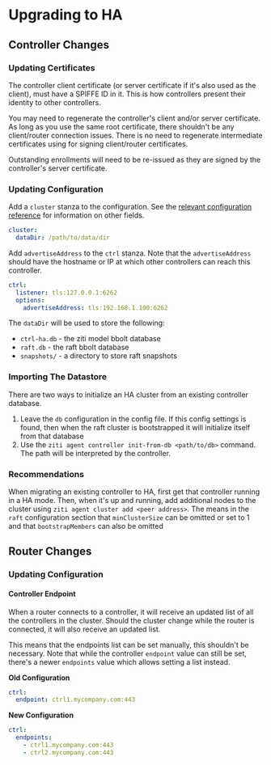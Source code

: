 # Upgrading to HA

## Controller Changes

### Updating Certificates

The controller client certificate (or server certificate if it's also used as the client), must have
a SPIFFE ID in it. This is how controllers present their identity to other controllers.

You may need to regenerate the controller's client and/or server certificate. As long as you use the
same root certificate, there shouldn't be any client/router connection issues. There is no need to
regenerate intermediate certificates using for signing client/router certificates.

Outstanding enrollments will need to be re-issued as they are signed by the controller's server
certificate.

### Updating Configuration

Add a `cluster` stanza to the configuration. See the
[relevant configuration reference](https://openziti.io/docs/reference/configuration/controller#raft)
for information on other fields.

```yaml
cluster:
  dataDir: /path/to/data/dir
```

Add `advertiseAddress` to the `ctrl` stanza. Note that the `advertiseAddress` should have the
hostname or IP at which other controllers can reach this controller.

```yaml
ctrl:
  listener: tls:127.0.0.1:6262
  options:
    advertiseAddress: tls:192.168.1.100:6262
```

The `dataDir` will be used to store the following:

* `ctrl-ha.db` - the ziti model bbolt database
* `raft.db` - the raft bbolt database
* `snapshots/` - a directory to store raft snapshots

### Importing The Datastore

There are two ways to initialize an HA cluster from an existing controller database.

1. Leave the `db` configuration in the config file. If this config settings is found, then when the
   raft cluster is bootstrapped it will initialize itself from that database
2. Use the `ziti agent controller init-from-db <path/to/db>` command. The path will be interpreted
   by the controller.

### Recommendations

When migrating an existing controller to HA, first get that controller running in a HA mode. Then,
when it's up and running, add additional nodes to the cluster using `ziti agent cluster add
<peer address>`. The means in the `raft` configuration section that `minClusterSize` can be omitted
or set to 1 and that `bootstrapMembers` can also be omitted

## Router Changes

### Updating Configuration

#### Controller Endpoint

When a router connects to a controller, it will receive an updated list of all the controllers in
the cluster. Should the cluster change while the router is connected, it will also receive an
updated list.

This means that the endpoints list can be set manually, this shouldn't be necessary. Note that while
the controller `endpoint` value can still be set, there's a newer `endpoints` value which allows
setting a list instead.

**Old Configuration**

```yaml
ctrl:
  endpoint: ctrl1.mycompany.com:443
```

**New Configuration**

```yaml
ctrl:
  endpoints:
    - ctrl1.mycompany.com:443
    - ctrl2.mycompany.com:443
```
